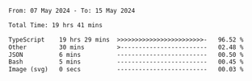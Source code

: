 
<!--START_SECTION:waka-->

```txt
From: 07 May 2024 - To: 15 May 2024

Total Time: 19 hrs 41 mins

TypeScript    19 hrs 29 mins  >>>>>>>>>>>>>>>>>>>>>>>>-   96.52 %
Other         30 mins         >------------------------   02.48 %
JSON          6 mins          -------------------------   00.50 %
Bash          5 mins          -------------------------   00.45 %
Image (svg)   0 secs          -------------------------   00.03 %
```

<!--END_SECTION:waka-->

<!--

### Hi there 👋
**Iam-cesar/Iam-cesar** is a ✨ _special_ ✨ repository because its `README.md` (this file) appears on your GitHub profile.

Here are some ideas to get you started:

- 🔭 I’m currently working on ...
- 🌱 I’m currently learning ...
- 👯 I’m looking to collaborate on ...
- 🤔 I’m looking for help with ...
- 💬 Ask me about ...
- 📫 How to reach me: ...
- 😄 Pronouns: ...
- ⚡ Fun fact: ...
-->
